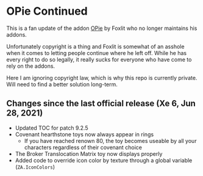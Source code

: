 # OPie Continued

This is a fan update of the addon [OPie](https://www.curseforge.com/wow/addons/opie) by Foxlit who no longer maintains his addons.

Unfortunately copyright is a thing and Foxlit is somewhat of an asshole when it comes to letting people continue where he left off. While he has every right to do so legally, it really sucks for everyone who have come to rely on the addons.

Here I am ignoring copyright law, which is why this repo is currently private. Will need to find a better solution long-term.


## Changes since the last official release (Xe 6, Jun 28, 2021)

- Updated TOC for patch 9.2.5
- Covenant hearthstone toys now always appear in rings
  - If you have reached renown 80, the toy becomes useable by all your characters regardless of their covenant choice
- The Broker Translocation Matrix toy now displays properly
- Added code to override icon color by texture through a global variable (``ZA.IconColors``) 
